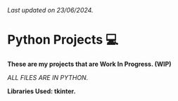 
*Last updated on 23/06/2024.*

# Python Projects 💻

**These are my projects that are Work In Progress. (WIP)**

*ALL FILES ARE IN PYTHON.*

**Libraries Used: tkinter.**
